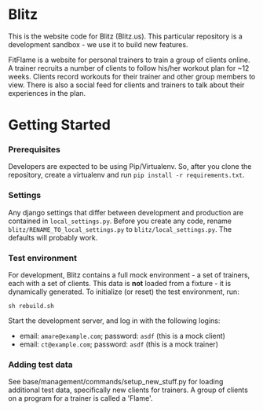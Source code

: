 Blitz
=====

This is the website code for Blitz (Blitz.us).
This particular repository is a development sandbox - we use it to build new features.

FitFlame is a website for personal trainers to train a group of clients online.
A trainer recruits a number of clients to follow his/her workout plan for ~12 weeks.
Clients record workouts for their trainer and other group members to view.
There is also a social feed for clients and trainers to talk about their experiences in the plan.


Getting Started
===============

### Prerequisites

Developers are expected to be using Pip/Virtualenv.
So, after you clone the repository, create a virtualenv and run `pip install -r requirements.txt`.

### Settings

Any django settings that differ between development and production are contained in `local_settings.py`.
Before you create any code, rename `blitz/RENAME_TO_local_settings.py` to `blitz/local_settings.py`.
The defaults will probably work.

### Test environment

For development, Blitz contains a full mock environment - a set of trainers, each with a set of clients.
This data is **not** loaded from a fixture - it is dynamically generated.
To initialize (or reset) the test environment, run:

    sh rebuild.sh

Start the development server, and log in with the following logins:

* email: `amare@example.com`; password: `asdf` (this is a mock client)
* email: `ct@example.com`; password: `asdf` (this is a mock trainer)

### Adding test data

See base/management/commands/setup_new_stuff.py for loading additional test data, specifically new clients for trainers. A group of clients on a program for a trainer is called a 'Flame'.



